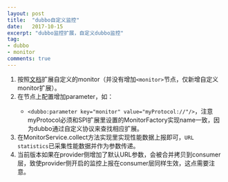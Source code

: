 ```yaml
---
layout: post
title:  "dubbo自定义监控"
date:   2017-10-15
excerpt: "dubbo监控扩展，自定义dubbo监控"
tag:
- dubbo
- monitor
comments: true
---
```


1. 按照[文档](https://dubbo.gitbooks.io/dubbo-dev-book/impls/monitor.html)扩展自定义的monitor（并没有增加```<monitor>```节点，仅新增自定义monitor扩展）。
2. 在<provider>节点上配置增加parameter，如：
    * ```<dubbo:parameter key="monitor" value="myProtocol://"/>```，注意myProtocol必须和SPI扩展里设置的MonitorFactory实现name一致，因为dubbo通过自定义协议来查找相应扩展。
3. 在MonitorService.collect方法实现里实现性能数据上报即可，```URL statistics```已采集性能数据并作为参数传递。
4. 当前版本如果在provider侧增加了默认URL参数，会被合并拷贝到consumer层，致使provider侧开启的监控上报在consumer层同样生效，这点需要注意。